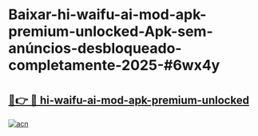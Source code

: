 # Baixar-hi-waifu-ai-mod-apk-premium-unlocked-Apk-sem-anúncios-desbloqueado-completamente-2025-#6wx4y

# <h2><a href="https://ainizakaria.my?title=hi-waifu-ai-mod-apk-premium-unlocked&ref=24M">🔗👉 🔴 hi-waifu-ai-mod-apk-premium-unlocked</a></h2>

[![acn](https://github.com/user-attachments/assets/0f9c940e-d8b0-45ae-aac7-cd30a18b3e1c)](https://ainizakaria.my?title=hi-waifu-ai-mod-apk-premium-unlocked&ref=24M)

